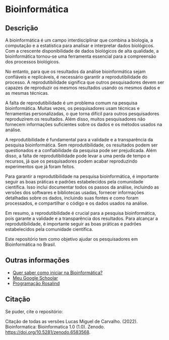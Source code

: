 # Bioinformática

## Descrição

A bioinformática é um campo interdisciplinar que combina a biologia, a computação e a estatística para analisar e interpretar dados biológicos. Com a crescente disponibilidade de dados biológicos de alta qualidade, a bioinformática tornou-se uma ferramenta essencial para a compreensão dos processos biológicos.

No entanto, para que os resultados da análise bioinformática sejam confiáveis e replicáveis, é necessário garantir a reprodutibilidade do processo. A reprodutibilidade significa que outros pesquisadores devem ser capazes de reproduzir os mesmos resultados usando os mesmos dados e as mesmas técnicas.

A falta de reprodutibilidade é um problema comum na pesquisa bioinformática. Muitas vezes, os pesquisadores usam técnicas e ferramentas personalizadas, o que torna difícil para outros pesquisadores reproduzirem os resultados. Além disso, muitos pesquisadores não fornecem informações suficientes sobre os dados e os métodos usados na análise.

A reprodutibilidade é fundamental para a validade e a transparência da pesquisa bioinformática. Sem reprodutibilidade, os resultados podem ser questionados e a confiabilidade da pesquisa pode ser prejudicada. Além disso, a falta de reprodutibilidade pode levar a uma perda de tempo e recursos, já que os pesquisadores podem acabar reproduzindo experimentos que já foram feitos.

Para garantir a reprodutibilidade na pesquisa bioinformática, é importante seguir as boas práticas e padrões estabelecidos pela comunidade científica. Isso inclui documentar todos os passos da análise, incluindo as versões dos softwares e bibliotecas usadas, fornecer informações detalhadas sobre os dados, incluindo suas fontes e como foram processados, e compartilhar o código e os dados usados na análise.

Em resumo, a reprodutibilidade é crucial para a pesquisa bioinformática, pois garante a validade e a transparência dos resultados. Para alcançar a reprodutibilidade, é importante seguir as boas práticas e padrões estabelecidos pela comunidade científica.

Este repositório tem como objetivo ajudar os pesquisadores em Bioinformática no Brasil.

## Outras informações

- [Quer saber como iniciar na Bioinformática?](https://www.blogs.unicamp.br/tb-of-life/2020/07/21/como-comecar-na-bioinformatica/)
- [Meu Google Schoolar](https://scholar.google.com.br/citations?user=8KBcPOYAAAAJ&hl=EN)
- [Programação Rosalind](http://rosalind.info/users/lmigueel/)

## Citação

Se puder, cite o repositório:

Citação de todas as versões
Lucas Miguel de Carvalho. (2022). Bioinformatica: Bioinformatica 1.0 (1.0). Zenodo. https://doi.org/10.5281/zenodo.6583568.
